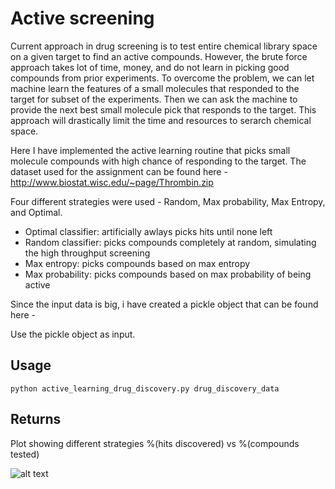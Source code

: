 
# Active screening

Current approach in drug screening is to test entire chemical library space on a given target to find an active compounds. However, the brute force approach takes lot of time, money, and do not learn in picking good compounds from prior experiments. To overcome the problem, we can let machine learn the features of a small molecules that responded to the target for subset of the experiments. Then we can ask the machine to provide the next best small molecule pick that responds to the target. This approach will drastically limit the time and resources to serarch chemical space.

Here I have implemented the active learning routine that picks small molecule compounds with high chance of responding to the target. The dataset used for the assignment can be found here - http://www.biostat.wisc.edu/~page/Thrombin.zip

Four different strategies were used - Random, Max probability, Max Entropy, and Optimal.

- Optimal classifier: artificially awlays picks hits until none left
- Random classifier: picks compounds completely at random, simulating the high throughput screening
- Max entropy: picks compounds based on max entropy
- Max probability: picks compounds based on max probability of being active

Since the input data is big, i have created a pickle object that can be found here -

Use the pickle object as input.

## Usage

`python active_learning_drug_discovery.py drug_discovery_data`

## Returns
Plot showing different strategies %(hits discovered) vs %(compounds tested)

![alt text](https://github.com/virenar/active_screening/blob/master/active_compound_screen.png)
